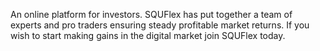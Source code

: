 An online platform for investors. SQUFlex has put together a team of experts and pro traders ensuring steady profitable market returns. If you wish to start making gains in the digital market join SQUFlex today.